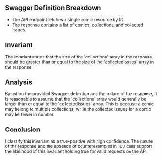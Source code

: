 ## Swagger Definition Breakdown
- The API endpoint fetches a single comic resource by ID.
- The response contains a list of comics, collections, and collected issues.

## Invariant
The invariant states that the size of the 'collections' array in the response should be greater than or equal to the size of the 'collectedIssues' array in the response.

## Analysis
Based on the provided Swagger definition and the nature of the response, it is reasonable to assume that the 'collections' array would generally be larger than or equal to the 'collectedIssues' array. This is because a comic may belong to multiple collections, while the collected issues for a comic may be fewer in number.

## Conclusion
I classify this invariant as a true-positive with high confidence. The nature of the response and the absence of counterexamples in 100 calls support the likelihood of this invariant holding true for valid requests on the API.
